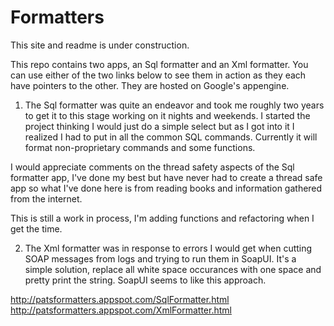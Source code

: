 Formatters
==========

This site and readme is under construction.


This repo contains two apps, an Sql formatter and an Xml formatter.  You can use either of the two links below to see them
in action as they each have pointers to the other.  They are hosted on Google's appengine.


1. The Sql formatter was quite an endeavor and took me roughly two years to get it to this stage working on it nights and 
weekends.  I started the project thinking I would just do a simple select but as I got into it I realized I had to put in
all the common SQL commands.  Currently it will format non-proprietary commands and some functions.

I would appreciate comments on the thread safety aspects of the Sql formatter app, I've done my best but have never had to create
a thread safe app so what I've done here is from reading books and information gathered from the internet.

This is still a work in process, I'm adding functions and refactoring when I get the time.


2. The Xml formatter was in response to errors I would get when cutting SOAP messages from logs and trying to run them in SoapUI.
It's a simple solution, replace all white space occurances with one space and pretty print the string.  SoapUI seems to like this
approach.


http://patsformatters.appspot.com/SqlFormatter.html
http://patsformatters.appspot.com/XmlFormatter.html

